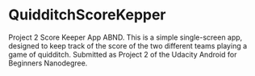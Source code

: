 # QuidditchScoreKepper
Project 2 Score Keeper App ABND. 
This is a simple single-screen app, designed to keep track of the score of the two different teams playing a game of quidditch. Submitted as Project 2 of the Udacity Android for Beginners Nanodegree.
